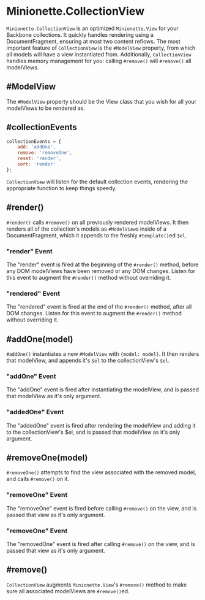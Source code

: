 Minionette.CollectionView
=========================

`Minionette.CollectionView` is an optimized `Minionette.View` for your
Backbone collections. It quickly handles rendering using a
DocumentFragment, ensuring at most two content reflows. The most
important feature of `CollectionView` is the `#ModelView` property, from
which all models will have a view instantiated from. Additionally,
`CollectionView` handles memory management for you: calling `#remove()`
will `#remove()` all modelViews.

## #ModelView

The `#ModelView` property should be the View class that you wish for all
your modelViews to be rendered as.


## #collectionEvents

```javascript
collectionEvents = {
    add: 'addOne',
    remove: 'removeOne',
    reset: 'render',
    sort: 'render'
};
```

`CollectionView` will listen for the default collection events,
rendering the appropriate function to keep things speedy.


## #render()

`#render()` calls `#remove()` on all previously rendered modelViews. It
then renders all of the collection's models as `#ModelView`s inside of a
DocumentFragment, which it appends to the freshly `#template()`ed
`$el`.

### "render" Event

The "render" event is fired at the beginning of the `#render()` method,
before any DOM modelViews have been removed or any DOM changes. Listen
for this event to augment the `#render()` method without overriding it.

### "rendered" Event

The "rendered" event is fired at the end of the `#render()` method,
after all DOM changes. Listen for this event to augment the `#render()`
method without overriding it.


## #addOne(model)

`#addOne()` instantiates a new `#ModelView` with `{model: model}`. It
then renders that modelView, and appends it's `$el` to the
collectionView's `$el`.

### "addOne" Event

The "addOne" event is fired after instantiating the modelView, and is
passed that modelView as it's only argument.

### "addedOne" Event

The "addedOne" event is fired after rendering the modelView and adding
it to the collectionView's $el, and is passed that modelView as it's
only argument.


## #removeOne(model)

`#removeOne()` attempts to find the view associated with the removed
model, and calls `#remove()` on it.

### "removeOne" Event

The "removeOne" event is fired before calling `#remove()` on the view,
and is passed that view as it's only argument.

### "removeOne" Event

The "removedOne" event is fired after calling `#remove()` on the view,
and is passed that view as it's only argument.


## #remove()

`CollectionView` augments `Minionette.View`'s `#remove()` method to make
sure all associated modelViews are `#remove()`ed.
